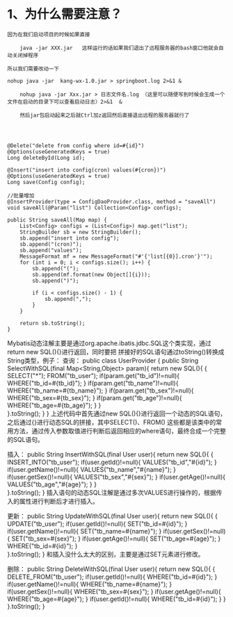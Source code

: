# 1、为什么需要注意？

	因为在我们启动项目的时候如果直接
	
		java -jar XXX.jar 	这样运行的话如果我们退出了远程服务器的bash窗口他就会自动关闭掉程序
	
	所以我们需要改动一下
	
	nohup java -jar  kang-wx-1.0.jar > springboot.log 2>&1 &
	
		nohup java -jar Xxx.jar > 日志文件名.log （这里可以随便写到时候会生成一个文件在启动的目录下可以查看启动日志）2>&1  &
	
		然后jar包启动起来之后就Ctrl加z返回然后直接退出远程的服务器就行了




    @Delete("delete from config where id=#{id}")
    @Options(useGeneratedKeys = true)
    Long deleteById(Long id);
    
    @Insert("insert into config(cron) values(#{cron})")
    @Options(useGeneratedKeys = true)
    Long save(Config config);
    
    //批量增加
    @InsertProvider(type = ConfigDaoProvider.class, method = "saveAll")
    void saveAll(@Param("list") Collection<Config> configs);
    
    public String saveAll(Map map) {
        List<Config> configs = (List<Config>) map.get("list");
        StringBuilder sb = new StringBuilder();
        sb.append("insert into config");
        sb.append("(cron)");
        sb.append("values");
        MessageFormat mf = new MessageFormat("#'{'list[{0}].cron'}'");
        for (int i = 0; i < configs.size(); i++) {
            sb.append("(");
            sb.append(mf.format(new Object[]{i}));
            sb.append(")");
    
            if (i < configs.size() - 1) {
                sb.append(",");
            }
        }
    
        return sb.toString();
    }




Mybatis动态注解主要是通过org.apache.ibatis.jdbc.SQL这个类实现，通过return new SQL(){}进行返回，同时要把
拼接好的SQL语句通过toString()转换成String类型，例子：
查询：
public class UserProvider {
	public String SelectWithSQL(final Map<String,Object> param){
		return new SQL(){
		   {
			SELECT("*");
			FROM("tb_user");
			if(param.get("tb_id")!=null){
				WHERE("tb_id=#{tb_id}");
			  }
			if(param.get("tb_name")!=null){
				WHERE("tb_name=#{tb_name}");
			  }
			if(param.get("tb_sex")!=null){
				WHERE("tb_sex=#{tb_sex}");
			  }
			if(param.get("tb_age")!=null){
				WHERE("tb_age=#{tb_age}");
			  }
	       }  
		}.toString();
	}
}
上述代码中首先通过new SQL(){}进行返回一个动态的SQL语句，之后通过{}进行动态SQL的拼接，其中SELECT()、FROM()
这些都是该类中的常用方法，通过传入参数取值进行判断后返回相应的where语句，最终合成一个完整的SQL语句。

插入：
public String InsertWithSQL(final User user){
		return new SQL(){
		   {
			INSERT_INTO("tb_user");
			if(user.getId()!=null){
				VALUES("tb_id","#{id}");
			  }
			if(user.getName()!=null){
				VALUES("tb_name","#{name}");
			  }
			if(user.getSex()!=null){
				VALUES("tb_sex","#{sex}");
			  }
			if(user.getAge()!=null){
				VALUES("tb_age","#{age}");
			  }
	       }  
		}.toString();
	}
插入语句的动态SQL注解是通过多次VALUES进行操作的，根据传入的属性进行判断后才进行插入。

更新：
public String UpdateWithSQL(final User user){
		return new SQL(){
		   {
			UPDATE("tb_user");
			if(user.getId()!=null){
				SET("tb_id=#{id}");
			  }
			if(user.getName()!=null){
				SET("tb_name=#{name}");
			  }
			if(user.getSex()!=null){
				SET("tb_sex=#{sex}");
			  }
			if(user.getAge()!=null){
				SET("tb_age=#{age}");
			  }
			WHERE("tb_id=#{id}");
	       }  
		}.toString();
	}
和插入没什么太大的区别，主要是通过SET元素进行修改。

删除：
public String DeleteWithSQL(final User user){
		return new SQL(){
		   {
			DELETE_FROM("tb_user");
			if(user.getId()!=null){
				WHERE("tb_id=#{id}");
			  }
			if(user.getName()!=null){
				WHERE("tb_name=#{name}");
			  }
			if(user.getSex()!=null){
				WHERE("tb_sex=#{sex}");
			  }
			if(user.getAge()!=null){
				WHERE("tb_age=#{age}");
			  }
			if(user.getId()!=null){
			    WHERE("tb_id=#{id}");
			}
	       }  
		}.toString();
	}